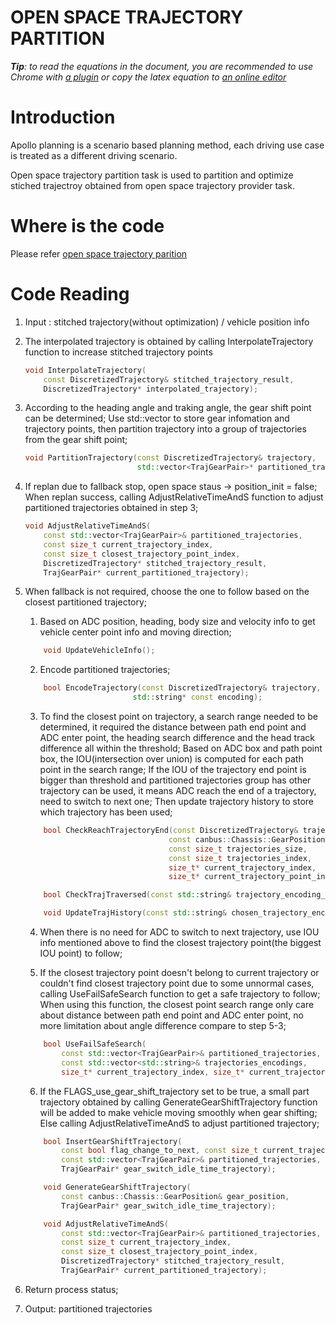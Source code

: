 # OPEN SPACE TRAJECTORY PARTITION

_**Tip**: to read the equations in the document, you are recommended to use Chrome with [a plugin](https://chrome.google.com/webstore/detail/tex-all-the-things/cbimabofgmfdkicghcadidpemeenbffn) or copy the latex equation to [an online editor](http://www.hostmath.com/)_

# Introduction

Apollo planning is a scenario based planning method, each driving use case is treated as a different driving scenario.

Open space trajectory partition task is used to partition and optimize stiched trajectroy obtained from open space trajectory provider task.

# Where is the code

Please refer [open space trajectory parition](https://github.com/ApolloAuto/apollo/modules/planning/tasks/optimizers/open_space_trajectory_partition/open_space_trajectory_partition.cc)

# Code Reading

1. Input : stitched trajectory(without optimization) / vehicle position info

2. The interpolated trajectory is obtained by calling InterpolateTrajectory function to increase stitched trajectory points
    ```cpp
    void InterpolateTrajectory(
        const DiscretizedTrajectory& stitched_trajectory_result,
        DiscretizedTrajectory* interpolated_trajectory);
    ```
3. According to the heading angle and traking angle, the gear shift point can be determined;
   Use std::vector<TrajGearPair> to store gear infomation and trajectory points, then partition trajectory into a group of trajectories from the gear shift point;
    ```cpp
    void PartitionTrajectory(const DiscretizedTrajectory& trajectory,
                             std::vector<TrajGearPair>* partitioned_trajectories);       
    ```
4. If replan due to fallback stop, open space staus -> position_init = false;
   When replan success, calling AdjustRelativeTimeAndS function to adjust partitioned trajectories obtained in step 3;
    ```cpp
    void AdjustRelativeTimeAndS(
        const std::vector<TrajGearPair>& partitioned_trajectories,
        const size_t current_trajectory_index,
        const size_t closest_trajectory_point_index,
        DiscretizedTrajectory* stitched_trajectory_result,
        TrajGearPair* current_partitioned_trajectory);
    ```
5. When fallback is not required, choose the one to follow based on the closest partitioned trajectory;
   
   1. Based on ADC position, heading, body size and velocity info to get vehicle center point info and  moving direction;
    ```cpp
        void UpdateVehicleInfo();
    ```
   2. Encode partitioned trajectories;
    ```cpp
        bool EncodeTrajectory(const DiscretizedTrajectory& trajectory,
                            std::string* const encoding);     
    ```
   3. To find the closest point on trajectory, a search range needed to be determined, it required the distance between path end point and ADC enter point, the heading search difference and the head track difference all within the threshold;
   Based on ADC box and path point box, the IOU(intersection over union) is computed for each path point in the search range; 
   If the IOU of the trajectory end point is bigger than threshold and partitioned trajectories group has other trajectory can be used, it means ADC reach the end of a trajectory, need to switch to next one;
   Then update trajectory history to store which trajectory has been used;
    ```cpp
        bool CheckReachTrajectoryEnd(const DiscretizedTrajectory& trajectory,
                                    const canbus::Chassis::GearPosition& gear,
                                    const size_t trajectories_size,
                                    const size_t trajectories_index,
                                    size_t* current_trajectory_index,
                                    size_t* current_trajectory_point_index);
    ```
    ```cpp
        bool CheckTrajTraversed(const std::string& trajectory_encoding_to_check);
    ```
    ```cpp
        void UpdateTrajHistory(const std::string& chosen_trajectory_encoding);
    ```
   4. When there is no need for ADC to switch to next trajectory, use IOU info mentioned above to find the closest trajectory point(the biggest IOU point) to follow;

   5. If the closest trajectory point doesn't belong to current trajectory or couldn't find closest trajectory point due to some unnormal cases, calling UseFailSafeSearch function to get a safe trajectory to follow;
   When using this function, the closest point search range only care about distance between path end point and ADC enter point, no more limitation about angle difference compare to step 5-3;
    ```cpp
        bool UseFailSafeSearch(
            const std::vector<TrajGearPair>& partitioned_trajectories,
            const std::vector<std::string>& trajectories_encodings,
            size_t* current_trajectory_index, size_t* current_trajectory_point_index);
    ```
   6. If the FLAGS_use_gear_shift_trajectory set to be true, a small part trajectory obtained by calling GenerateGearShiftTrajectory function will be added to make vehicle moving smoothly when gear shifting;
   Else calling AdjustRelativeTimeAndS to adjust partitioned trajectory;
    ```cpp
        bool InsertGearShiftTrajectory(
            const bool flag_change_to_next, const size_t current_trajectory_index,
            const std::vector<TrajGearPair>& partitioned_trajectories,
            TrajGearPair* gear_switch_idle_time_trajectory);
    ```
    ```cpp
        void GenerateGearShiftTrajectory(
            const canbus::Chassis::GearPosition& gear_position,
            TrajGearPair* gear_switch_idle_time_trajectory);
    ```
    ```cpp
        void AdjustRelativeTimeAndS(
            const std::vector<TrajGearPair>& partitioned_trajectories,
            const size_t current_trajectory_index,
            const size_t closest_trajectory_point_index,
            DiscretizedTrajectory* stitched_trajectory_result,
            TrajGearPair* current_partitioned_trajectory);
    ```
6. Return process status;    

7. Output: partitioned trajectories

               

